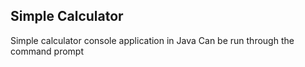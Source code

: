 ## Simple Calculator
Simple calculator console application in Java
Can be run through the command prompt

